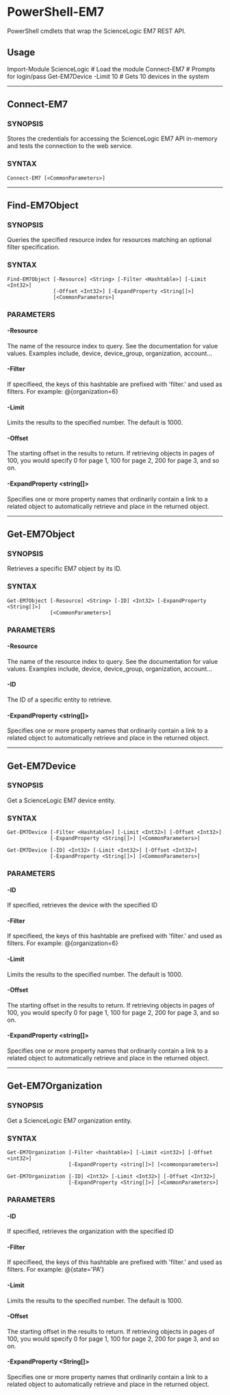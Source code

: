 # PowerShell-EM7
PowerShell cmdlets that wrap the ScienceLogic EM7 REST API.

## Usage

Import-Module ScienceLogic   # Load the module
Connect-EM7                  # Prompts for login/pass
Get-EM7Device -Limit 10      # Gets 10 devices in the system

***

## Connect-EM7
### SYNOPSIS
Stores the credentials for accessing the ScienceLogic EM7 API in-memory
and tests the connection to the web service.

### SYNTAX
    Connect-EM7 [<CommonParameters>]

***

## Find-EM7Object
### SYNOPSIS
Queries the specified resource index for resources matching an optional
filter specification.

### SYNTAX
    Find-EM7Object [-Resource] <String> [-Filter <Hashtable>] [-Limit <Int32>] 
                   [-Offset <Int32>] [-ExpandProperty <String[]>]
                   [<CommonParameters>]

### PARAMETERS
#### -Resource <string>
The name of the resource index to query.
See the documentation for value values.
Examples include, device, device_group, organization, account...

#### -Filter <hashtable>
If specifieed, the keys of this hashtable are prefixed with
'filter.' and used as filters. For example: @{organization=6}

#### -Limit <int32>
Limits the results to the specified number. The default is 1000.

#### -Offset <int32>
The starting offset in the results to return.
If retrieving objects in pages of 100, you would specify 0 for page 1,
100 for page 2, 200 for page 3, and so on.

#### -ExpandProperty <string[]>
Specifies one or more property names that ordinarily contain a link
to a related object to automatically retrieve and place in the
returned object.

***

## Get-EM7Object
### SYNOPSIS
Retrieves a specific EM7 object by its ID.

### SYNTAX
    Get-EM7Object [-Resource] <String> [-ID] <Int32> [-ExpandProperty <String[]>]
                  [<CommonParameters>]

### PARAMETERS
#### -Resource <string>
The name of the resource index to query.
See the documentation for value values.
Examples include, device, device_group, organization, account...

#### -ID <int32>
The ID of a specific entity to retrieve.

#### -ExpandProperty <string[]>
Specifies one or more property names that ordinarily contain a link
to a related object to automatically retrieve and place in the
returned object.

***

## Get-EM7Device
### SYNOPSIS
Get a ScienceLogic EM7 device entity.
### SYNTAX
    Get-EM7Device [-Filter <Hashtable>] [-Limit <Int32>] [-Offset <Int32>]
                  [-ExpandProperty <String[]>] [<CommonParameters>]
    
    Get-EM7Device [-ID] <Int32> [-Limit <Int32>] [-Offset <Int32>] 
                  [-ExpandProperty <String[]>] [<CommonParameters>]

### PARAMETERS
#### -ID <int32>
If specified, retrieves the device with the specified ID

#### -Filter <hashtable>
If specifieed, the keys of this hashtable are prefixed with
'filter.' and used as filters. For example: @{organization=6}

#### -Limit <int32>
Limits the results to the specified number. The default is 1000.

#### -Offset <int32>
The starting offset in the results to return.
If retrieving objects in pages of 100, you would specify 0 for page 1,
100 for page 2, 200 for page 3, and so on.

#### -ExpandProperty <string[]>
Specifies one or more property names that ordinarily contain a link
to a related object to automatically retrieve and place in the
returned object.

***

## Get-EM7Organization
### SYNOPSIS
Get a ScienceLogic EM7 organization entity.

### SYNTAX
    Get-EM7Organization [-Filter <hashtable>] [-Limit <int32>] [-Offset <int32>]
                        [-ExpandProperty <string[]>] [<commonparameters>]
    
    Get-EM7Organization [-ID] <Int32> [-Limit <Int32>] [-Offset <Int32>] 
                        [-ExpandProperty <String[]>] [<CommonParameters>]

### PARAMETERS
#### -ID <int32>
If specified, retrieves the organization with the specified ID

#### -Filter <Hashtable>
If specifieed, the keys of this hashtable are prefixed with
'filter.' and used as filters. For example: @{state='PA'}

#### -Limit <Int32>
Limits the results to the specified number. The default is 1000.

#### -Offset <Int32>
The starting offset in the results to return.
If retrieving objects in pages of 100, you would specify 0 for page 1,
100 for page 2, 200 for page 3, and so on.

#### -ExpandProperty <String[]>
Specifies one or more property names that ordinarily contain a link
to a related object to automatically retrieve and place in the
returned object.
